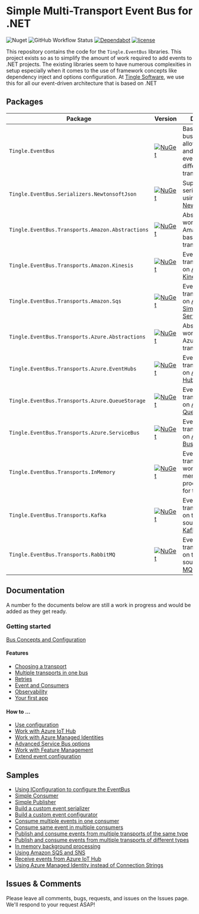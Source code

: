 # Simple Multi-Transport Event Bus for .NET

![Nuget](https://img.shields.io/nuget/dt/Tingle.EventBus)
![GitHub Workflow Status](https://img.shields.io/github/actions/workflow/status/tinglesoftware/eventbus/release.yml?branch=main&style=flat-square)
[![Dependabot](https://badgen.net/badge/Dependabot/enabled/green?icon=dependabot)](https://dependabot.com/)
[![license](https://img.shields.io/github/license/tinglesoftware/dependabot-azure-devops.svg?style=flat-square)](LICENSE)

This repository contains the code for the `Tingle.EventBus` libraries. This project exists so as to simplify the amount of work required to add events to .NET projects. The existing libraries seem to have numerous complexities in setup especially when it comes to the use of framework concepts like dependency inject and options configuration. At [Tingle Software](https://tingle.software), we use this for all our event-driven architecture that is based on .NET

## Packages

|Package|Version|Description|
|--|--|--|
|`Tingle.EventBus`|[![NuGet](https://img.shields.io/nuget/v/Tingle.EventBus.svg)](https://www.nuget.org/packages/Tingle.EventBus/)|Base of the event bus library to allow you publish and consume events from different transports.|
|`Tingle.EventBus.Serializers.NewtonsoftJson`|[![NuGet](https://img.shields.io/nuget/v/Tingle.EventBus.Serializers.NewtonsoftJson.svg)](https://www.nuget.org/packages/Tingle.EventBus.Serializers.NewtonsoftJson/)|Support for serializing events using [Newtonsoft.Json](https://www.nuget.org/packages/Newtonsoft.Json/).|
|`Tingle.EventBus.Transports.Amazon.Abstractions`|[![NuGet](https://img.shields.io/nuget/v/Tingle.EventBus.Transports.Amazon.Abstractions.svg)](https://www.nuget.org/packages/Tingle.EventBus.Transports.Amazon.Abstractions/)|Abstractions for working with Amazon (AWS) based transports.|
|`Tingle.EventBus.Transports.Amazon.Kinesis`|[![NuGet](https://img.shields.io/nuget/v/Tingle.EventBus.Transports.Amazon.Kinesis.svg)](https://www.nuget.org/packages/Tingle.EventBus.Transports.Amazon.Kinesis/)|Event bus transport based on [Amazon Kinesis](https://aws.amazon.com/kinesis/).|
|`Tingle.EventBus.Transports.Amazon.Sqs`|[![NuGet](https://img.shields.io/nuget/v/Tingle.EventBus.Transports.Amazon.Sqs.svg)](https://www.nuget.org/packages/Tingle.EventBus.Transports.Amazon.Sqs/)|Event bus transport based on [Amazon Simple Queue Service](https://aws.amazon.com/sqs/).|
|`Tingle.EventBus.Transports.Azure.Abstractions`|[![NuGet](https://img.shields.io/nuget/v/Tingle.EventBus.Transports.Azure.Abstractions.svg)](https://www.nuget.org/packages/Tingle.EventBus.Transports.Azure.Abstractions/)|Abstractions for working with Azure based transports.|
|`Tingle.EventBus.Transports.Azure.EventHubs`|[![NuGet](https://img.shields.io/nuget/v/Tingle.EventBus.Transports.Azure.EventHubs.svg)](https://www.nuget.org/packages/Tingle.EventBus.Transports.Azure.EventHubs/)|Event bus transport based on [Azure Event Hubs](https://azure.microsoft.com/en-us/services/event-hubs/).|
|`Tingle.EventBus.Transports.Azure.QueueStorage`|[![NuGet](https://img.shields.io/nuget/v/Tingle.EventBus.Transports.Azure.QueueStorage.svg)](https://www.nuget.org/packages/Tingle.EventBus.Transports.Azure.QueueStorage/)|Event bus transport based on [Azure Storage Queues](https://azure.microsoft.com/en-us/services/storage/queues/).|
|`Tingle.EventBus.Transports.Azure.ServiceBus`|[![NuGet](https://img.shields.io/nuget/v/Tingle.EventBus.Transports.Azure.ServiceBus.svg)](https://www.nuget.org/packages/Tingle.EventBus.Transports.Azure.ServiceBus/)|Event bus transport based on [Azure Service Bus](https://azure.microsoft.com/en-us/services/service-bus/).|
|`Tingle.EventBus.Transports.InMemory`|[![NuGet](https://img.shields.io/nuget/v/Tingle.EventBus.Transports.InMemory.svg)](https://www.nuget.org/packages/Tingle.EventBus.Transports.InMemory/)|Event bus transport that works only in memory and in process, useful for testing.|
|`Tingle.EventBus.Transports.Kafka`|[![NuGet](https://img.shields.io/nuget/v/Tingle.EventBus.Transports.Kafka.svg)](https://www.nuget.org/packages/Tingle.EventBus.Transports.Kafka/)|Event bus transport based on the open source [Apache Kafka](https://kafka.apache.org/) platform.|
|`Tingle.EventBus.Transports.RabbitMQ`|[![NuGet](https://img.shields.io/nuget/v/Tingle.EventBus.Transports.RabbitMQ.svg)](https://www.nuget.org/packages/Tingle.EventBus.Transports.RabbitMQ/)|Event bus transport based on the open source [Rabbit MQ](https://www.rabbitmq.com/) broker.|

## Documentation

A number fo the documents below are still a work in progress and would be added as they get ready.

### Getting started

[Bus Concepts and Configuration](docs/bus-concepts-and-configuration.md)

#### Features

* [Choosing a transport](docs/transport-selection.md)
* [Multiple transports in one bus](docs/multi-transport-one-bus.md)
* [Retries](docs/retries.md)
* [Event and Consumers](docs/events-and-consumers.md)
* [Observability](docs/observability.md)
* [Your first app](docs/your-first-app.md)

#### How to ...

* [Use configuration](docs/work-configuration.md)
* [Work with Azure IoT Hub](docs/work-with-azure-iot-hub.md)
* [Work with Azure Managed Identities](docs/work-with-azure-managed-identities.md)
* [Advanced Service Bus options](docs/advanced-service-bus-options.md)
* [Work with Feature Management](docs/work-with-feature-management.md)
* [Extend event configuration](docs/extend-event-configuration.md)

## Samples

* [Using IConfiguration to configure the EventBus](./samples/ConfigSample)
* [Simple Consumer](./samples/SimpleConsumer)
* [Simple Publisher](./samples/SimplePublisher)
* [Build a custom event serializer](./samples/CustomEventSerializer)
* [Build a custom event configurator](./samples/CustomEventConfigurator)
* [Consume multiple events in one consumer](./samples/MultiEventsConsumer)
* [Consume same event in multiple consumers](./samples/MultipleConsumers)
* [Publish and consume events from multiple transports of the same type](./samples/MultipleSimilarTransports)
* [Publish and consume events from multiple transports of different types](./samples/MultipleDifferentTransports)
* [In memory background processing](./samples/InMemoryBackgroundProcessing)
* [Using Amazon SQS and SNS](./samples/AmazonSqsAndSns)
* [Receive events from Azure IoT Hub](./samples/AzureIotHub)
* [Using Azure Managed Identity instead of Connection Strings](./samples/AzureManagedIdentity)

## Issues &amp; Comments

Please leave all comments, bugs, requests, and issues on the Issues page. We'll respond to your request ASAP!
